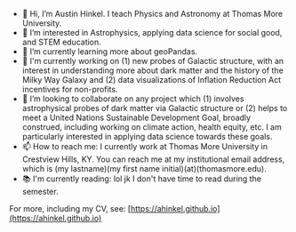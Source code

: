- 👋 Hi, I’m Austin Hinkel.  I teach Physics and Astronomy at Thomas More University.
- 👀 I’m interested in Astrophysics, applying data science for social good, and STEM education.
- 🌱 I’m currently learning more about geoPandas. 
- 💼 I'm currently working on (1) new probes of Galactic structure, with an interest in understanding more about dark matter and the history of the Milky Way Galaxy and (2) data visualizations of Inflation Reduction Act incentives for non-profits.
- 💞️ I’m looking to collaborate on any project which (1) involves astrophysical probes of dark matter via Galactic structure or (2) helps to meet a United Nations Sustainable Development Goal, broadly construed, including working on climate action, health equity, etc.  I am particularly interested in applying data science towards these goals. 
- 📫 How to reach me: I currently work at Thomas More University in Crestview Hills, KY.  You can reach me at my institutional email address, which is (my lastname)(my first name initial)(at)(thomasmore.edu). 
- 📚 I'm currently reading: lol jk I don't have time to read during the semester.

For more, including my CV, see: [https://ahinkel.github.io](https://ahinkel.github.io) 


<!---
ahinkel/ahinkel is a ✨ special ✨ repository because its `README.md` (this file) appears on your GitHub profile. 
You can click the Preview link to take a look at your changes. 
--->
